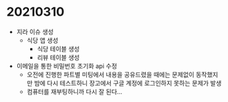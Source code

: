 # 20210310

- 지라 이슈 생성
  - 식당 앱 생성
    - 식당 테이블 생성
    - 리뷰 테이블 생성
- 이메일을 통한 비밀번호 초기화 api 수정
  - 오전에 진행한 파트별 미팅에서 내용을 공유드렸을 때에는 문제없이 동작했지만 밤에 다시 테스트하니 장고에서 구글 계정에 로그인하지 못하는 문제가 발생
  - 컴퓨터를 재부팅하니까 다시 잘 된다...

